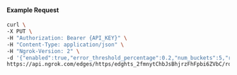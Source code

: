 <!-- Code generated for API Clients. DO NOT EDIT. -->

#### Example Request

```bash
curl \
-X PUT \
-H "Authorization: Bearer {API_KEY}" \
-H "Content-Type: application/json" \
-H "Ngrok-Version: 2" \
-d '{"enabled":true,"error_threshold_percentage":0.2,"num_buckets":5,"rolling_window":300,"tripped_duration":120,"volume_threshold":20}' \
https://api.ngrok.com/edges/https/edghts_2fmnytChbJsBhjrzFhFpbi6ZVbC/routes/edghtsrt_2fmnytMrNfxwDhCYs72yZlwB9Ai/circuit_breaker
```
